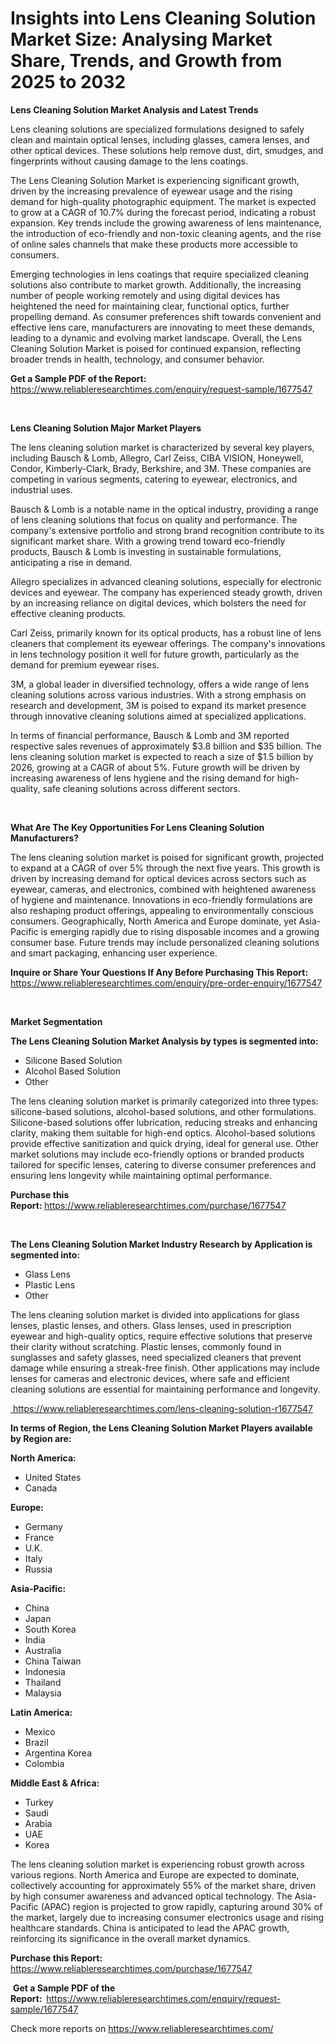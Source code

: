 <p><h1>Insights into Lens Cleaning Solution Market Size: Analysing Market Share, Trends, and Growth from 2025 to 2032</h1></p><p><strong>Lens Cleaning Solution Market Analysis and Latest Trends</strong></p>
<p><p>Lens cleaning solutions are specialized formulations designed to safely clean and maintain optical lenses, including glasses, camera lenses, and other optical devices. These solutions help remove dust, dirt, smudges, and fingerprints without causing damage to the lens coatings.</p><p>The Lens Cleaning Solution Market is experiencing significant growth, driven by the increasing prevalence of eyewear usage and the rising demand for high-quality photographic equipment. The market is expected to grow at a CAGR of 10.7% during the forecast period, indicating a robust expansion. Key trends include the growing awareness of lens maintenance, the introduction of eco-friendly and non-toxic cleaning agents, and the rise of online sales channels that make these products more accessible to consumers.</p><p>Emerging technologies in lens coatings that require specialized cleaning solutions also contribute to market growth. Additionally, the increasing number of people working remotely and using digital devices has heightened the need for maintaining clear, functional optics, further propelling demand. As consumer preferences shift towards convenient and effective lens care, manufacturers are innovating to meet these demands, leading to a dynamic and evolving market landscape. Overall, the Lens Cleaning Solution Market is poised for continued expansion, reflecting broader trends in health, technology, and consumer behavior.</p></p>
<p><strong>Get a Sample PDF of the Report:&nbsp;</strong> <a href="https://www.reliableresearchtimes.com/enquiry/request-sample/1677547?utm_campaign=2720&utm_medium=2&utm_source=Github&utm_content=ia&utm_term=04042025&utm_id=lens-cleaning-solution">https://www.reliableresearchtimes.com/enquiry/request-sample/1677547</a></p>
<p>&nbsp;</p>
<p><strong>Lens Cleaning Solution Major Market Players</strong></p>
<p><p>The lens cleaning solution market is characterized by several key players, including Bausch & Lomb, Allegro, Carl Zeiss, CIBA VISION, Honeywell, Condor, Kimberly-Clark, Brady, Berkshire, and 3M. These companies are competing in various segments, catering to eyewear, electronics, and industrial uses.</p><p>Bausch & Lomb is a notable name in the optical industry, providing a range of lens cleaning solutions that focus on quality and performance. The company's extensive portfolio and strong brand recognition contribute to its significant market share. With a growing trend toward eco-friendly products, Bausch & Lomb is investing in sustainable formulations, anticipating a rise in demand.</p><p>Allegro specializes in advanced cleaning solutions, especially for electronic devices and eyewear. The company has experienced steady growth, driven by an increasing reliance on digital devices, which bolsters the need for effective cleaning products.</p><p>Carl Zeiss, primarily known for its optical products, has a robust line of lens cleaners that complement its eyewear offerings. The company's innovations in lens technology position it well for future growth, particularly as the demand for premium eyewear rises.</p><p>3M, a global leader in diversified technology, offers a wide range of lens cleaning solutions across various industries. With a strong emphasis on research and development, 3M is poised to expand its market presence through innovative cleaning solutions aimed at specialized applications.</p><p>In terms of financial performance, Bausch & Lomb and 3M reported respective sales revenues of approximately $3.8 billion and $35 billion. The lens cleaning solution market is expected to reach a size of $1.5 billion by 2026, growing at a CAGR of about 5%. Future growth will be driven by increasing awareness of lens hygiene and the rising demand for high-quality, safe cleaning solutions across different sectors.</p></p>
<p>&nbsp;</p>
<p><strong>What Are The Key Opportunities For Lens Cleaning Solution Manufacturers?</strong></p>
<p><p>The lens cleaning solution market is poised for significant growth, projected to expand at a CAGR of over 5% through the next five years. This growth is driven by increasing demand for optical devices across sectors such as eyewear, cameras, and electronics, combined with heightened awareness of hygiene and maintenance. Innovations in eco-friendly formulations are also reshaping product offerings, appealing to environmentally conscious consumers. Geographically, North America and Europe dominate, yet Asia-Pacific is emerging rapidly due to rising disposable incomes and a growing consumer base. Future trends may include personalized cleaning solutions and smart packaging, enhancing user experience.</p></p>
<p><strong>Inquire or Share Your Questions If Any Before Purchasing This Report:</strong> <a href="https://www.reliableresearchtimes.com/enquiry/pre-order-enquiry/1677547?utm_campaign=2720&utm_medium=2&utm_source=Github&utm_content=ia&utm_term=04042025&utm_id=lens-cleaning-solution">https://www.reliableresearchtimes.com/enquiry/pre-order-enquiry/1677547</a></p>
<p>&nbsp;</p>
<p><strong>Market Segmentation</strong></p>
<p><strong>The Lens Cleaning Solution Market Analysis by types is segmented into:</strong></p>
<p><ul><li>Silicone Based Solution</li><li>Alcohol Based Solution</li><li>Other</li></ul></p>
<p><p>The lens cleaning solution market is primarily categorized into three types: silicone-based solutions, alcohol-based solutions, and other formulations. Silicone-based solutions offer lubrication, reducing streaks and enhancing clarity, making them suitable for high-end optics. Alcohol-based solutions provide effective sanitization and quick drying, ideal for general use. Other market solutions may include eco-friendly options or branded products tailored for specific lenses, catering to diverse consumer preferences and ensuring lens longevity while maintaining optimal performance.</p></p>
<p><strong>Purchase this Report:&nbsp;</strong><a href="https://www.reliableresearchtimes.com/purchase/1677547?utm_campaign=2720&utm_medium=2&utm_source=Github&utm_content=ia&utm_term=04042025&utm_id=lens-cleaning-solution">https://www.reliableresearchtimes.com/purchase/1677547</a></p>
<p>&nbsp;</p>
<p><strong>The Lens Cleaning Solution Market Industry Research by Application is segmented into:</strong></p>
<p><ul><li>Glass Lens</li><li>Plastic Lens</li><li>Other</li></ul></p>
<p><p>The lens cleaning solution market is divided into applications for glass lenses, plastic lenses, and others. Glass lenses, used in prescription eyewear and high-quality optics, require effective solutions that preserve their clarity without scratching. Plastic lenses, commonly found in sunglasses and safety glasses, need specialized cleaners that prevent damage while ensuring a streak-free finish. Other applications may include lenses for cameras and electronic devices, where safe and efficient cleaning solutions are essential for maintaining performance and longevity.</p></p>
<p><a href="https://www.reliableresearchtimes.com/lens-cleaning-solution-r1677547?utm_campaign=2720&utm_medium=2&utm_source=Github&utm_content=ia&utm_term=04042025&utm_id=lens-cleaning-solution">&nbsp;https://www.reliableresearchtimes.com/lens-cleaning-solution-r1677547</a></p>
<p><strong>In terms of Region, the Lens Cleaning Solution Market Players available by Region are:</strong></p>
<p>
    <p> <strong> North America: </strong>
        <ul>
            <li>United States</li>
            <li>Canada</li>
        </ul>
        </p> 
    <p> <strong> Europe: </strong>
        <ul>
            <li>Germany</li>
            <li>France</li>
            <li>U.K.</li>
            <li>Italy</li>
            <li>Russia</li>
        </ul>
        </p> 
    <p> <strong> Asia-Pacific: </strong>
        <ul>
            <li>China</li>
            <li>Japan</li>
            <li>South Korea</li>
            <li>India</li>
            <li>Australia</li>
            <li>China Taiwan</li>
            <li>Indonesia</li>
            <li>Thailand</li>
            <li>Malaysia</li>
        </ul>
        </p> 
    <p> <strong> Latin America: </strong>
        <ul>
            <li>Mexico</li>
            <li>Brazil</li>
            <li>Argentina Korea</li>
            <li>Colombia</li>
        </ul>
        </p> 
    <p> <strong> Middle East & Africa: </strong>
        <ul>
            <li>Turkey</li>
            <li>Saudi</li>
            <li>Arabia</li>
            <li>UAE</li>
            <li>Korea</li>
        </ul>
    </p>
    </p>
<p><p>The lens cleaning solution market is experiencing robust growth across various regions. North America and Europe are expected to dominate, collectively accounting for approximately 55% of the market share, driven by high consumer awareness and advanced optical technology. The Asia-Pacific (APAC) region is projected to grow rapidly, capturing around 30% of the market, largely due to increasing consumer electronics usage and rising healthcare standards. China is anticipated to lead the APAC growth, reinforcing its significance in the overall market dynamics.</p></p>
<p><strong>Purchase this Report: </strong><a href="https://www.reliableresearchtimes.com/purchase/1677547?utm_campaign=2720&utm_medium=2&utm_source=Github&utm_content=ia&utm_term=04042025&utm_id=lens-cleaning-solution">https://www.reliableresearchtimes.com/purchase/1677547</a></p>
<p>&nbsp;<strong>Get a Sample PDF of the Report:&nbsp;&nbsp;</strong><a href="https://www.reliableresearchtimes.com/enquiry/request-sample/1677547?utm_campaign=2720&utm_medium=2&utm_source=Github&utm_content=ia&utm_term=04042025&utm_id=lens-cleaning-solution">https://www.reliableresearchtimes.com/enquiry/request-sample/1677547</a></p>
<p><strong></strong></p>
<p>Check more reports on <a href="https://www.reliableresearchtimes.com/?utm_campaign=2720&utm_medium=2&utm_source=Github&utm_content=ia&utm_term=04042025&utm_id=lens-cleaning-solution">https://www.reliableresearchtimes.com/</a></p>